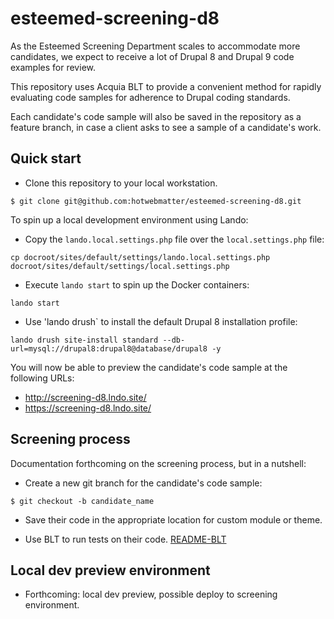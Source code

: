 # esteemed-screening-d8

As the Esteemed Screening Department scales to accommodate more candidates, we
expect to receive a lot of Drupal 8 and Drupal 9 code examples for review.

This repository uses Acquia BLT to provide a convenient method for rapidly
evaluating code samples for adherence to Drupal coding standards.

Each candidate's code sample will also be saved in the repository as a feature
branch, in case a client asks to see a sample of a candidate's work.

## Quick start

* Clone this repository to your local workstation.

```
$ git clone git@github.com:hotwebmatter/esteemed-screening-d8.git
```

To spin up a local development environment using Lando:

* Copy the `lando.local.settings.php` file over the `local.settings.php` file:

```
cp docroot/sites/default/settings/lando.local.settings.php docroot/sites/default/settings/local.settings.php
```

* Execute `lando start` to spin up the Docker containers:

```
lando start
```

* Use 'lando drush` to install the default Drupal 8 installation profile:

```
lando drush site-install standard --db-url=mysql://drupal8:drupal8@database/drupal8 -y
```

You will now be able to preview the candidate's code sample at the following URLs:
- http://screening-d8.lndo.site/
- https://screening-d8.lndo.site/

## Screening process

Documentation forthcoming on the screening process, but in a nutshell:

* Create a new git branch for the candidate's code sample:

```
$ git checkout -b candidate_name
```

* Save their code in the appropriate location for custom module or theme.

* Use BLT to run tests on their code. [README-BLT](./README-BLT.md)

## Local dev preview environment

* Forthcoming: local dev preview, possible deploy to screening environment.
